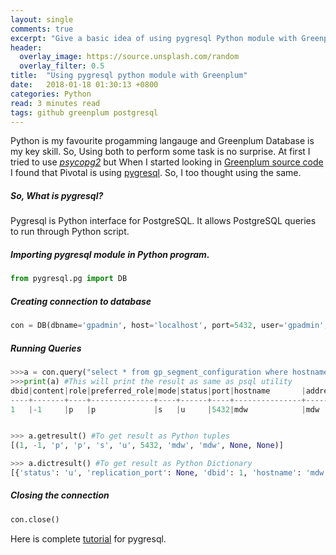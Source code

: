 ```yaml
---
layout: single
comments: true
excerpt: "Give a basic idea of using pygresql Python module with Greenplum and PostgreSQL"
header:
  overlay_image: https://source.unsplash.com/random
  overlay_filter: 0.5
title:  "Using pygresql python module with Greenplum"
date:   2018-01-18 01:30:13 +0800
categories: Python
read: 3 minutes read
tags: github greenplum postgresql
---
```


Python is my favourite progamming langauge and Greenplum Database is my key skill. So, Using both to perform some task is no surprise. At first I tried to use [_psycopg2_](http://initd.org/psycopg/) but When I started looking in [Greenplum source code](https://github.com/greenplum-db/gpdb) I found that Pivotal is using [pygresql](http://www.pygresql.org). So, I too thought using the same.

##### So, What is pygresql?
Pygresql is Python interface for PostgreSQL. It allows PostgreSQL queries to run through Python script.

##### Importing pygresql module in Python program.

```python
from pygresql.pg import DB
```

##### Creating connection to database

```python
con = DB(dbname='gpadmin', host='localhost', port=5432, user='gpadmin', passwd='changeme')
```

##### Running Queries

```python
>>>a = con.query("select * from gp_segment_configuration where hostname=mdw")
>>>print(a) #This will print the result as same as psql utility
dbid|content|role|preferred_role|mode|status|port|hostname       |address|replication_port|san_mounts
----+-------+----+--------------+----+------+----+---------------+-------+----------------+----------
1   |-1     |p   |p             |s   |u     |5432|mdw            |mdw    |                |


>>> a.getresult() #To get result as Python tuples
[(1, -1, 'p', 'p', 's', 'u', 5432, 'mdw', 'mdw', None, None)]

>>> a.dictresult() #To get result as Python Dictionary
[{'status': 'u', 'replication_port': None, 'dbid': 1, 'hostname': 'mdw', 'preferred_role': 'p', 'content': -1, 'role': 'p', 'mode': 's', 'address': 'mdw', 'san_mounts': None, 'port': 5432}]
```



##### Closing the connection

```python
con.close()
```

Here is complete [tutorial](http://www.pygresql.org/contents/tutorial.html) for pygresql.
